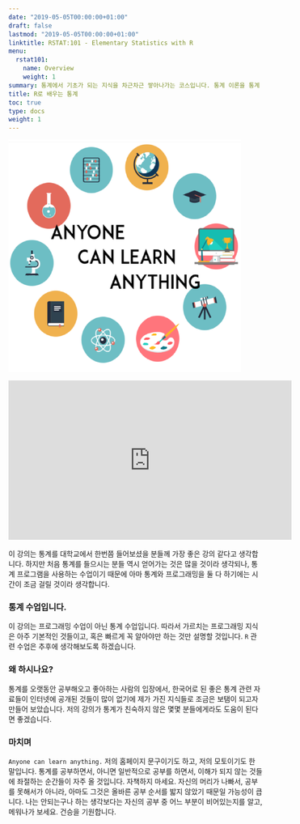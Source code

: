 ```yaml
---
date: "2019-05-05T00:00:00+01:00"
draft: false
lastmod: "2019-05-05T00:00:00+01:00"
linktitle: RSTAT:101 - Elementary Statistics with R
menu:
  rstat101:
    name: Overview
    weight: 1
summary: 통계에서 기초가 되는 지식을 차근차근 쌓아나가는 코스입니다. 통계 이론을 통계 프로그램 중 하나인 R을 통해서 직접 느껴보는 강의입니다.
title: R로 배우는 통계
toc: true
type: docs
weight: 1
---
```


![](./rstat101.png)

<div align="center">
<iframe width="560" height="315" src="https://www.youtube.com/embed/tJN7qQcpk4o" frameborder="0" allow="accelerometer; autoplay; encrypted-media; gyroscope; picture-in-picture" allowfullscreen></iframe>
</div>

이 강의는 통계를 대학교에서 한번쯤 들어보셨을 분들께 가장 좋은 강의 같다고 생각합니다. 하지만 처음 통계를 들으시는 분들 역시 얻어가는 것은 많을 것이라 생각되나, 통계 프로그램을 사용하는 수업이기 때문에 아마 통계와 프로그래밍을 둘 다 하기에는 시간이 조금 걸릴 것이라 생각합니다. 

### 통계 수업입니다.

이 강의는 프로그래밍 수업이 아닌 통계 수업입니다. 따라서 가르치는 프로그래밍 지식은 아주 기본적인 것들이고, 혹은 빠르게 꼭 알아야만 하는 것만 설명할 것입니다. `R` 관련 수업은 추후에 생각해보도록 하겠습니다.

### 왜 하시나요?

통계를 오랫동안 공부해오고 좋아하는 사람의 입장에서, 한국어로 된 좋은 통계 관련 자료들이 인터넷에 공개된 것들이 많이 없기에 제가 가진 지식들로 조금은 보탬이 되고자 만들어 보았습니다. 저의 강의가 통계가 친숙하지 않은 몇몇 분들에게라도 도움이 된다면 좋겠습니다.

### 마치며

`Anyone can learn anything.` 저의 홈페이지 문구이기도 하고, 저의 모토이기도 한 말입니다. 통계를 공부하면서, 아니면 일반적으로 공부를 하면서, 이해가 되지 않는 것들에 좌절하는 순간들이 자주 올 것입니다. 자책하지 마세요. 자신의 머리가 나빠서, 공부를 못해서가 아니라, 아마도 그것은 올바른 공부 순서를 밟지 않았기 때문일 가능성이 큽니다. 나는 안되는구나 하는 생각보다는 자신의 공부 중 어느 부분이 비어있는지를 알고, 메워나가 보세요. 건승을 기원합니다.